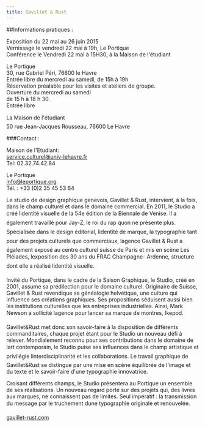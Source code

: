 ```yaml
---
title: Gavillet & Rust
---
```


##Informations pratiques :

Exposition du 22 mai au 26 juin 2015  
Vernissage le vendredi 22 mai à 19h, Le Portique  
Conférence le Vendredi 22 mai à 15H30, à la Maison de l'étudiant  

Le Portique  
30, rue Gabriel Péri, 76600 le Havre  
Entrée libre du mercredi au samedi, de 15h à 19h  
Réservation préalable pour les visites et ateliers de groupe.  
Ouverture du mercredi au samedi  
de 15 h à 18 h 30.  
Entrée libre  

La Maison de l'étudiant  
50 rue Jean-Jacques Rousseau, 76600 Le Havre  


###Contact : 

Maison de l'Etudiant:  
[service.culturel@univ-lehavre.fr](mailto:service.culturel@univ-lehavre.fr)  
Tel: 02.32.74.42.84

Le Portique  
[info@leportique.org](mailto:info@leportique.org)  
Tél. : +33 (0)2 35 45 53 64 
 


Le studio de design graphique genevois, Gavillet & Rust, intervient, à la fois, dans
le champ culturel et dans le domaine commercial.
En 2011, le Studio a créé lidentité visuelle de la 54e édition de la Biennale de Venise. Il a également travaillé
pour Jay-Z, le roi du rap quon ne présente plus. Spécialisée dans le design éditorial, lidentité de marque, la
typographie tant pour des projets culturels que commerciaux, lagence Gavillet & Rust a également exposé
au centre culturel suisse de Paris et mis en scène Les Pléiades, lexposition des 30 ans du FRAC Champagne-
Ardenne, structure dont elle a réalisé lidentité visuelle.

Invité du Portique, dans le cadre de la Saison
Graphique, le Studio, créé en 2001, assume sa
prédilection pour le domaine culturel. Originaire de
Suisse, Gavillet & Rust revendique sa généalogie
helvétique, une culture qui influence ses créations
graphiques. Ses propositions séduisent aussi bien les
institutions culturelles que les entreprises
industrielles. Ainsi, Mark Newson a sollicité lagence
pour lancer sa marque de montres, Ikepod.

Gavillet&Rust met donc son savoir-faire à la disposition
de différents commanditaires, chaque projet étant pour
le Studio un nouveau défi à relever. Mondialement
reconnu pour ses contributions dans le domaine de
lart contemporain, le Studio puise ses influences dans
le champ artistique et privilégie linterdisciplinarité et les
collaborations. Le travail graphique de Gavillet&Rust se
distingue par une mise en scène équilibrée de l'image
et du texte et le savoir-faire d'une typographie
innovatrice.

Croisant différents champs, le Studio présentera au Portique un ensemble de ses réalisations. Un nouveau
regard porté sur des projets qui, des livres aux marques, ne connaissent pas de limites. Seul impératif : la
transmission du message par le truchement dune typographie originale et renouvelée.  

[gavillet-rust.com](http://gavillet-rust.com)

